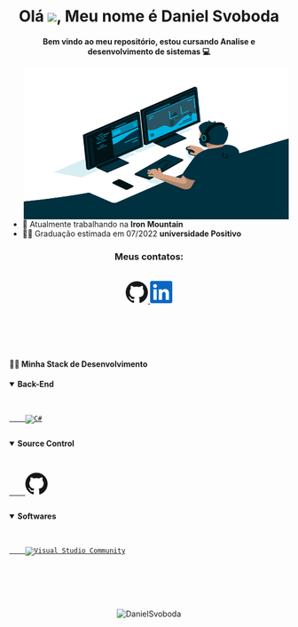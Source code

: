 <h1 align="center">Olá <img src="https://media.giphy.com/media/hvRJCLFzcasrR4ia7z/giphy.gif" width="25px">, Meu nome é Daniel Svoboda</h1>
<h4 align="center">Bem vindo ao meu repositório, estou cursando Analise e desenvolvimento de sistemas 💻</h4>

<img align="right" alt="GIF" src="https://raw.githubusercontent.com/DanielSvoboda/DanielSvoboda/main/code.gif?raw=true" width="478" height="270" />

- 💼 Atualmente trabalhando na **Iron Mountain**
- 👨‍🎓 Graduação estimada em 07/2022 **universidade Positivo**




<h3 align="center">Meus contatos:</h3>

<p align="center" >
<br>
  
  <a title="GitHub" href="https://github.com/DanielSvoboda">
    <img alt="Linkedin Logo"  src="https://raw.githubusercontent.com/DanielSvoboda/DanielSvoboda/main/github.svg" width="40" height="40">
  </a>
  

  <a title="Linkedin" href="https://www.linkedin.com/in/daniel-svoboda-dos-santos">
    <img alt="Linkedin Logo" src="https://raw.githubusercontent.com/DanielSvoboda/DanielSvoboda/main/linkedin.svg" width="40" height="40">
  </a>
</p>


<br><br><br>
<p align="center" style="display:flex">

#### :man_technologist: Minha Stack de Desenvolvimento

<details open style="margin-bottom:10px">
<summary style="margin-bottom:10px" ><strong>Back-End</strong></summary>
<code>
<a href="https://docs.microsoft.com/en-us/dotnet/csharp/" target="_blank" >
    <img src="https://icongr.am/devicon/csharp-original.svg?size=148&color=currentColor" 
    alt="C#" title="C#" width="40" height="40"/>
</a>
</code>
</details>

  
  
<details open style="margin-bottom:10px">
<summary style="margin-bottom:10px" ><strong>Source Control</strong></summary>
<code>
<a href="https://docs.microsoft.com/en-us/visualstudio/windows/?view=vs-2019" target="_blank" >
    <img  alt="GitHub" title="GitHub" width="40" height="40" src="https://raw.githubusercontent.com/github/explore/78df643247d429f6cc873026c0622819ad797942/topics/github/github.png" />
</a>
</code>
</details>
  
<details open style="margin-bottom:10px">
<summary style="margin-bottom:10px" ><strong>Softwares</strong></summary>
<code>
<a href="https://docs.microsoft.com/en-us/visualstudio/windows/?view=vs-2019&preserve-view=true" target="_blank" >
    <img  alt="Visual Studio Community" title="Visual Studio Community" width="40" height="40" src="https://visualstudio.microsoft.com/wp-content/uploads/2019/06/BrandVisualStudioWin2019-3.svg" />
</a>
 </code>
</details>
</p>

 <br><br> 
 <p align="center"> <img src="https://komarev.com/ghpvc/?username=DanielSvoboda" alt="DanielSvoboda" /> </p> 
